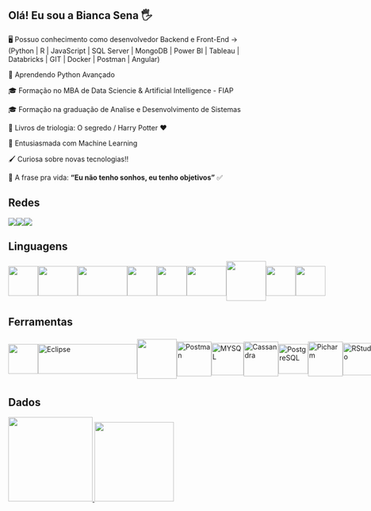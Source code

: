 ## Olá! Eu sou a Bianca Sena 🖐️

🖥 Possuo conhecimento como desenvolvedor Backend e Front-End -> (Python | R | JavaScript | SQL Server | MongoDB | Power BI | Tableau | Databricks | GIT | Docker | Postman | Angular)

🐍 Aprendendo Python Avançado


🎓 Formação no MBA de Data Sciencie & Artificial Intelligence - FIAP

🎓 Formação na graduação de Analise e Desenvolvimento de Sistemas


📖 Livros de triologia: O segredo / Harry Potter ❤️

🧠 Entusiasmada com Machine Learning

🖌 Curiosa sobre novas tecnologias!!

💫 A frase pra vida: **“Eu não tenho sonhos, eu tenho objetivos”** ✅  



## Redes

<div style="display: flex; align-items: center;">
  <a href="https://www.linkedin.com/in/biancafsena">
    <img loading="lazy" src="https://img.shields.io/badge/LinkedIn-0077B5?style=for-the-badge&logo=linkedin&logoColor=white"/>
  </a>

  <a href="https://discordapp.com/bfirmino">
    <img loading="lazy" src="https://img.shields.io/badge/Discord-7289DA?style=for-the-badge&logo=discord&logoColor=white"/>
  </a>   
  <a href="https://outlook.live.com/bianca.f.sena">
    <img loading="lazy" src="https://img.shields.io/badge/Outlook-0078D4?style=for-the-badge&logo=microsoft-outlook&logoColor=white"/>
  </a>
</div>



## Linguagens

<div style="display: flex; align-items: center;">
  <img loading="lazy" src="https://cdn.jsdelivr.net/gh/devicons/devicon/icons/python/python-original.svg" width="60" height="60"/>
  <img loading="lazy" src="https://cdn.jsdelivr.net/gh/devicons/devicon/icons/mysql/mysql-original-wordmark.svg" width="80" height="60"/>
  <img loading="lazy" src="https://logos-world.net/wp-content/uploads/2023/02/JavaScript-Emblem.png" width="100" height="60"/>
  <img loading="lazy" src="https://cdn.jsdelivr.net/gh/devicons/devicon/icons/mongodb/mongodb-original.svg" width="60" height="60"/>
  <img loading="lazy" src="https://cdn.jsdelivr.net/gh/devicons/devicon/icons/angularjs/angularjs-original.svg" width="60" height="60"/>
  <img loading="lazy" src="https://cdn.jsdelivr.net/gh/devicons/devicon/icons/csharp/csharp-original.svg" width="80" height="60"/>
  <img loading="lazy" src="https://cdn.jsdelivr.net/gh/devicons/devicon/icons/nodejs/nodejs-original-wordmark.svg" width="80" height="80"/>
  <img loading="lazy" src="https://cdn.jsdelivr.net/gh/devicons/devicon/icons/html5/html5-original.svg" width="60" height="60"/>
  <img loading="lazy" src="https://cdn.jsdelivr.net/gh/devicons/devicon/icons/css3/css3-original.svg" width="60" height="60"/>
</div>


## Ferramentas

<div style="display: flex; align-items: center;">
  <img loading="lazy" src="https://cdn.jsdelivr.net/gh/devicons/devicon/icons/git/git-original.svg" width="60" height="60"/>
  <img loading="lazy" src="https://upload.wikimedia.org/wikipedia/commons/thumb/d/d0/Eclipse-Luna-Logo.svg/512px-Eclipse-Luna-Logo.svg.png" width="200" height="60" alt="Eclipse">
  <img loading="lazy" src="https://cdn.jsdelivr.net/gh/devicons/devicon/icons/docker/docker-original.svg" width="80" height="80"/>
  <img loading="lazy" src="https://cdn.worldvectorlogo.com/logos/postman.svg" width="70" height="70" alt="Postman">
  <img loading="lazy" src="https://miro.medium.com/v2/resize:fit:610/1*VIRHl6tESXfPaVOqEW3DeA.png" width="65" height="65" alt="MYSQL">
  <img loading="lazy" src="https://upload.wikimedia.org/wikipedia/commons/thumb/5/5e/Cassandra_logo.svg/220px-Cassandra_logo.svg.png" width="70" height="70" alt="Cassandra">
  <img loading="lazy" src="https://upload.wikimedia.org/wikipedia/commons/thumb/2/29/Postgresql_elephant.svg/540px-Postgresql_elephant.svg.png" width="60" height="60" alt="PostgreSQL">
  <img loading="lazy" src="https://cdn.icon-icons.com/icons2/4051/PNG/512/python_pycharm_icon_icon_257066.png" width="70" height="70" alt="Picharm">
  <img loading="lazy" src="https://upload.wikimedia.org/wikipedia/commons/thumb/1/1b/R_logo.svg/1280px-R_logo.svg.png" width="65" height="65" alt="RStudio">
  <img loading="lazy" src="https://images.g2crowd.com/uploads/product/image/social_landscape/social_landscape_689ac3b637ca780ceb5591a5a9bde905/hadoop-hdfs.png" width="150" height="90" alt="Hadoop">
  <img loading="lazy" src="https://cdn.worldvectorlogo.com/logos/confluence-blue.svg" width="150" height="60" alt="Confluence">
  <img loading="lazy" src="https://logos-world.net/wp-content/uploads/2022/02/ServiceNow-Logo-2003.png" width="160" height="60" alt="ServiceNow">

</div>


## Dados

<div sty![image](htt![image](https://github.com/biancafsena/biancafsena/assets/144576297/bc41d439-d730-4ba2-b55a-235924aff569)
ps://github.com/biancafsena/biancafsena/assets/144576297/8c1b4412-c0c8-4a05-b27c-21f1412c15bd)
le="display: flex; align-items: center;">
  <a href="https://github.com/biancafsena">
    <img loading="lazy" height="170em" src="https://github-readme-stats.vercel.app/api?username=biancafsena&show_icons=true&theme=tokyonight&include_all_commits=true&count_private=true"/>
    <img loading="lazy" height="160em" src="https://github-readme-stats.vercel.app/api/top-langs/?username=biancafsena&layout=compact&langs_count=7&theme=tokyonight"/>
  </a>
</div>



